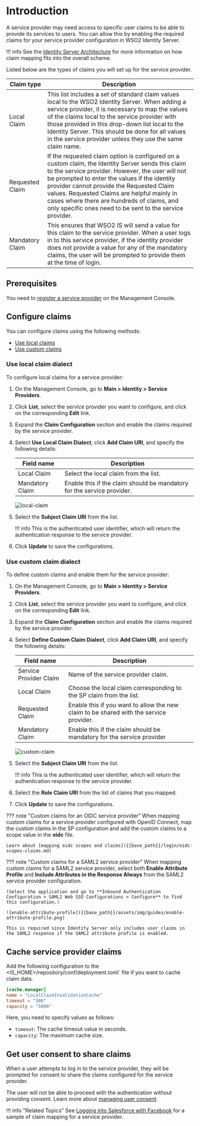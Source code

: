 # Introduction

A service provider may need access to specific user claims to be able to provide its services to users. You can allow this by enabling the required claims for your service provider configuration in WSO2 Identity Server.

!!! info
    See the [Identity Server Architecture]({{base_path}}/references/architecture/architecture.md) for more information on how claim mapping fits into the overall scheme.

Listed below are the types of claims you will set up for the service provider.

| Claim type    | Description   |
|---------------|---------------|
| Local Claim   | This list includes a set of standard claim values local to the WSO2 Identity Server. When adding a service provider, it is necessary to map the values of the claims local to the service provider with those provided in this drop-down list local to the Identity Server. This should be done for all values in the service provider unless they use the same claim name.   |
| Requested Claim   | If the requested claim option is configured on a custom claim, the Identity Server sends this claim to the service provider. However, the user will not be prompted to enter the values if the identity provider cannot provide the Requested Claim values. Requested Claims are helpful mainly in cases where there are hundreds of claims, and only specific ones need to be sent to the service provider. |
| Mandatory Claim   | This ensures that WSO2 IS will send a value for this claim to the service provider. When a user logs in to this service provider, if the identity provider does not provide a value for any of the mandatory claims, the user will be prompted to provide them at the time of login.  |

## Prerequisites

You need to [register a service provider]({{base_path}}/applications/register-sp.md) on the Management Console.

## Configure claims

You can configure claims using the following methods:

- [Use local claims](#use-local-claim-dialect)
- [Use custom claims](#use-custom-claim-dialect)

### Use local claim dialect

To configure local claims for a service provider:

1. On the Management Console, go to **Main > Identity > Service Providers**.
2. Click **List**, select the service provider you want to configure, and click on the corresponding **Edit** link.
3. Expand the **Claim Configuration** section and enable the claims required by the service provider.
4. Select **Use Local Claim Dialect**, click **Add Claim URI**, and specify the following details:

    | Field name    | Description   |
    |---------------| --------------|
    | Local Claim    | Select the local claim from the list.   |
    | Mandatory Claim   | Enable this if the claim should be mandatory for the service provider.    |

    ![local-claim]({{base_path}}/assets/img/guides/local-claim-sp.png)

5. Select the **Subject Claim URI** from the list.

    !!! info
        This is the authenticated user identifier, which will return the authentication response to the service provider.

6. Click **Update** to save the configurations.

### Use custom claim dialect

To define custom claims and enable them for the service provider:

1. On the Management Console, go to **Main > Identity > Service Providers**.
2. Click **List**, select the service provider you want to configure, and click on the corresponding **Edit** link.
3. Expand the **Claim Configuration** section and enable the claims required by the service provider.
4. Select **Define Custom Claim Dialect**, click **Add Claim URI**, and specify the following details:

    | Field name    | Description   |
    |---------------| --------------|
    | Service Provider Claim    | Name of the service provider claim.   |
    | Local Claim   | Choose the local claim corresponding to the SP claim from the list.    |
    | Requested Claim   | Enable this if you want to allow the new claim to be shared with the service provider.  |
    | Mandatory Claim   | Enable this if the claim should be mandatory for the service provider |

    ![custom-claim]({{base_path}}/assets/img/guides/custom-claim-sp.png)

5. Select the **Subject Claim URI** from the list.

    !!! info
        This is the authenticated user identifier, which will return the authentication response to the service provider.

6. Select the **Role Claim URI** from the list of claims that you mapped.

7. Click **Update** to save the configurations.

??? note "Custom claims for an OIDC service provider"
    When mapping custom claims for a service provider configured with OpenID Connect, map the custom claims in the SP configuration and add the custom claims to a scope value in the **oidc** file.

    Learn about [mapping oidc scopes and claims]({{base_path}}/login/oidc-scopes-claims.md)

??? note "Custom claims for a SAML2 service provider"
    When mapping custom claims for a SAML2 service provider, select both **Enable Attribute Profile** and **Include Attributes in the Response Always** from the SAML2 service provider configuration.

    (Select the application and go to **Inbound Authentication Configuration > SAML2 Web SSO Configurations > Configure** to find this configuration.)

    ![enable-attribute-profile]({{base_path}}/assets/img/guides/enable-attribute-profile.png)

    This is required since Identity Server only includes user claims in the SAML2 response if the SAML2 attribute profile is enabled.

## Cache service provider claims
Add the following configuration to the <IS_HOME>/repository/conf/deployment.toml` file if you want to cache claim data.

``` toml
[cache.manager]
name = "LocalClaimInvalidationCache"
timeout = "300"
capacity = "5000"
```

Here, you need to specify values as follows:

- `timeout`: The cache timeout value in seconds.
- `capacity`: The maximum cache size.

## Get user consent to share claims

When a user attempts to log in to the service provider, they will be prompted for consent to share the claims configured for the service provider.

The user will not be able to proceed with the authentication without providing consent. Learn more about [managing user consent]({{base_path}}/consent-mgt/manage-user-consent.md).

!!! info "Related Topics"
    See [Logging into Salesforce with Facebook]({{base_path}}/login/log-into-salesforce-using-fb.md) for a sample of claim mapping for a service provider.